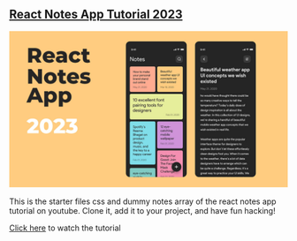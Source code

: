 ## [React Notes App Tutorial 2023](https://youtu.be/_3ooazcK4TI)

![](thumbnail.jpg)

This is the starter files css and dummy notes array of the react notes app tutorial on youtube. Clone it, add it to your project, and have fun hacking!

[Click here](https://youtu.be/_3ooazcK4TI) to watch the tutorial
